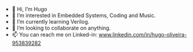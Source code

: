 - 👋 Hi, I’m Hugo
- 👀 I’m interested in Embedded Systems, Coding and Music.
- 🌱 I’m currently learning Verilog.
- 💞️ I’m looking to collaborate on anything.
- 📫 You can reach me on Linked-in: www.linkedin.com/in/hugo-oliveira-953839282
